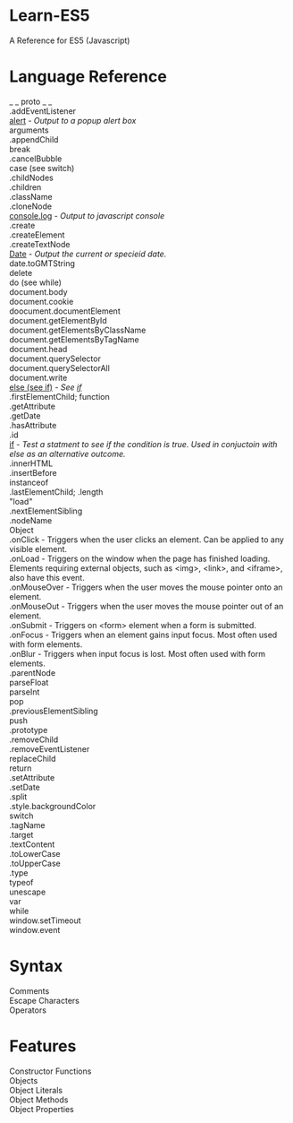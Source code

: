 # Learn-ES5
A Reference for ES5 (Javascript)

# Language Reference
_ _ proto _ _\
.addEventListener\
[alert](alert.js) - <i>Output to a popup alert box</i>\
arguments\
.appendChild\
break\
.cancelBubble\
case (see switch)\
.childNodes\
.children\
.className\
.cloneNode\
[console.log](console.log.js) - <i>Output to javascript console</i>\
.create\
.createElement\
.createTextNode\
[Date](date.js) - <i>Output the current or specieid date.</i>\
date.toGMTString\
delete\
do (see while)\
document.body\
document.cookie\
doocument.documentElement\
document.getElementById\
document.getElementsByClassName\
document.getElementsByTagName\
document.head\
document.querySelector\
document.querySelectorAll\
document.write\
[else (see if)](if.js) - <i>See [if](if.js)</i>\
.firstElementChild;
function\
.getAttribute\
.getDate\
.hasAttribute\
.id\
[if](if.js) - <i>Test a statment to see if the condition is true. Used in conjuctoin with else as an alternative outcome.</i>\
.innerHTML\
.insertBefore\
instanceof\
.lastElementChild;
.length\
"load"\
.nextElementSibling\
.nodeName\
Object\
.onClick - Triggers when the user clicks an element. Can be applied to any visible element.\
.onLoad - Triggers on the window when the page has finished loading. Elements requiring external objects, such as &lt;img&gt;, &lt;link&gt;, and &lt;iframe&gt;, also have this event.\
.onMouseOver - Triggers when the user moves the mouse pointer onto an element.\
.onMouseOut - Triggers when the user moves the mouse pointer out of an element.\
.onSubmit - Triggers on &lt;form&gt; element when a form is submitted.\
.onFocus - Triggers when an element gains input focus. Most often used with form elements.\
.onBlur - Triggers when input focus is lost. Most often used with form elements.\
.parentNode\
parseFloat\
parseInt\
pop\
.previousElementSibling\
push\
.prototype\
.removeChild\
.removeEventListener\
replaceChild\
return\
.setAttribute\
.setDate\
.split\
.style.backgroundColor \
switch\
.tagName\
.target\
.textContent\
.toLowerCase\
.toUpperCase\
.type\
typeof\
unescape\
var\
while\
window.setTimeout\
window.event

# Syntax

Comments\
Escape Characters\
Operators

# Features

Constructor Functions\
Objects\
Object Literals\
Object Methods\
Object Properties
